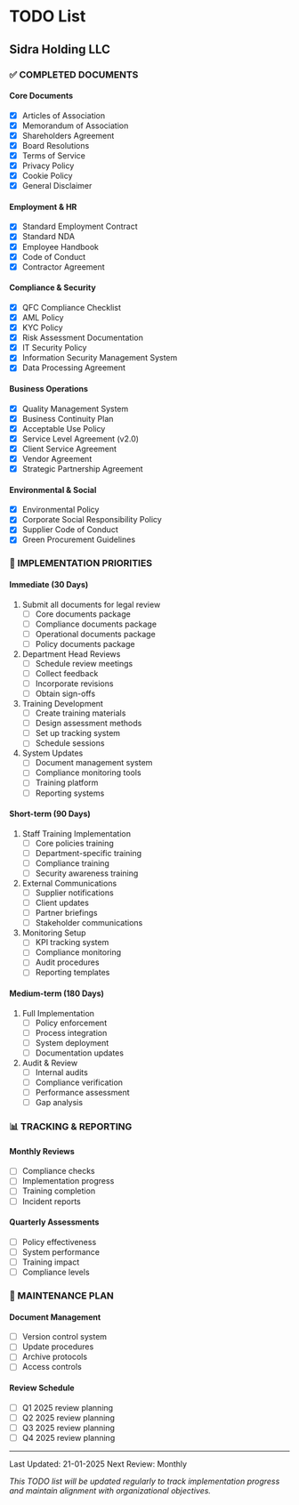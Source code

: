 # TODO List
## Sidra Holding LLC

### ✅ COMPLETED DOCUMENTS

#### Core Documents
- [x] Articles of Association
- [x] Memorandum of Association
- [x] Shareholders Agreement
- [x] Board Resolutions
- [x] Terms of Service
- [x] Privacy Policy
- [x] Cookie Policy
- [x] General Disclaimer

#### Employment & HR
- [x] Standard Employment Contract
- [x] Standard NDA
- [x] Employee Handbook
- [x] Code of Conduct
- [x] Contractor Agreement

#### Compliance & Security
- [x] QFC Compliance Checklist
- [x] AML Policy
- [x] KYC Policy
- [x] Risk Assessment Documentation
- [x] IT Security Policy
- [x] Information Security Management System
- [x] Data Processing Agreement

#### Business Operations
- [x] Quality Management System
- [x] Business Continuity Plan
- [x] Acceptable Use Policy
- [x] Service Level Agreement (v2.0)
- [x] Client Service Agreement
- [x] Vendor Agreement
- [x] Strategic Partnership Agreement

#### Environmental & Social
- [x] Environmental Policy
- [x] Corporate Social Responsibility Policy
- [x] Supplier Code of Conduct
- [x] Green Procurement Guidelines

### 🎯 IMPLEMENTATION PRIORITIES

#### Immediate (30 Days)
1. Submit all documents for legal review
   - [ ] Core documents package
   - [ ] Compliance documents package
   - [ ] Operational documents package
   - [ ] Policy documents package

2. Department Head Reviews
   - [ ] Schedule review meetings
   - [ ] Collect feedback
   - [ ] Incorporate revisions
   - [ ] Obtain sign-offs

3. Training Development
   - [ ] Create training materials
   - [ ] Design assessment methods
   - [ ] Set up tracking system
   - [ ] Schedule sessions

4. System Updates
   - [ ] Document management system
   - [ ] Compliance monitoring tools
   - [ ] Training platform
   - [ ] Reporting systems

#### Short-term (90 Days)
1. Staff Training Implementation
   - [ ] Core policies training
   - [ ] Department-specific training
   - [ ] Compliance training
   - [ ] Security awareness training

2. External Communications
   - [ ] Supplier notifications
   - [ ] Client updates
   - [ ] Partner briefings
   - [ ] Stakeholder communications

3. Monitoring Setup
   - [ ] KPI tracking system
   - [ ] Compliance monitoring
   - [ ] Audit procedures
   - [ ] Reporting templates

#### Medium-term (180 Days)
1. Full Implementation
   - [ ] Policy enforcement
   - [ ] Process integration
   - [ ] System deployment
   - [ ] Documentation updates

2. Audit & Review
   - [ ] Internal audits
   - [ ] Compliance verification
   - [ ] Performance assessment
   - [ ] Gap analysis

### 📊 TRACKING & REPORTING

#### Monthly Reviews
- [ ] Compliance checks
- [ ] Implementation progress
- [ ] Training completion
- [ ] Incident reports

#### Quarterly Assessments
- [ ] Policy effectiveness
- [ ] System performance
- [ ] Training impact
- [ ] Compliance levels

### 🔄 MAINTENANCE PLAN

#### Document Management
- [ ] Version control system
- [ ] Update procedures
- [ ] Archive protocols
- [ ] Access controls

#### Review Schedule
- [ ] Q1 2025 review planning
- [ ] Q2 2025 review planning
- [ ] Q3 2025 review planning
- [ ] Q4 2025 review planning

---
Last Updated: 21-01-2025
Next Review: Monthly

*This TODO list will be updated regularly to track implementation progress and maintain alignment with organizational objectives.* 
